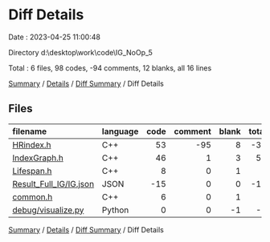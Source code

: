 # Diff Details

Date : 2023-04-25 11:00:48

Directory d:\\desktop\\work\\code\\IG_NoOp_5

Total : 6 files,  98 codes, -94 comments, 12 blanks, all 16 lines

[Summary](results.md) / [Details](details.md) / [Diff Summary](diff.md) / Diff Details

## Files
| filename | language | code | comment | blank | total |
| :--- | :--- | ---: | ---: | ---: | ---: |
| [HRindex.h](/HRindex.h) | C++ | 53 | -95 | 8 | -34 |
| [IndexGraph.h](/IndexGraph.h) | C++ | 46 | 1 | 3 | 50 |
| [Lifespan.h](/Lifespan.h) | C++ | 8 | 0 | 1 | 9 |
| [Result_Full_IG/IG.json](/Result_Full_IG/IG.json) | JSON | -15 | 0 | 0 | -15 |
| [common.h](/common.h) | C++ | 6 | 0 | 1 | 7 |
| [debug/visualize.py](/debug/visualize.py) | Python | 0 | 0 | -1 | -1 |

[Summary](results.md) / [Details](details.md) / [Diff Summary](diff.md) / Diff Details